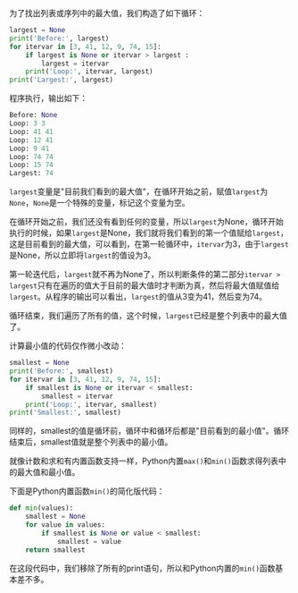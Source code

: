 为了找出列表或序列中的最大值，我们构造了如下循环：
```python
largest = None
print('Before:', largest)
for itervar in [3, 41, 12, 9, 74, 15]:
    if largest is None or itervar > largest : 
        largest = itervar
    print('Loop:', itervar, largest)
print('Largest:', largest)
```
程序执行，输出如下：
```python
Before: None
Loop: 3 3
Loop: 41 41
Loop: 12 41
Loop: 9 41
Loop: 74 74
Loop: 15 74
Largest: 74
```
`largest`变量是"目前我们看到的最大值"，在循环开始之前，赋值`largest`为`None`，`None`是一个特殊的变量，标记这个变量为空。

在循环开始之前，我们还没有看到任何的变量，所以`largest`为None，循环开始执行的时候，如果`largest`是None，我们就将我们看到的第一个值赋给`largest`，这是目前看到的最大值，可以看到，在第一轮循环中，`itervar`为3，由于`largest`是None，所以立即将`largest`的值设为3。

第一轮迭代后，`largest`就不再为None了，所以判断条件的第二部分`itervar > largest`只有在遍历的值大于目前的最大值时才判断为真，然后将最大值赋值给`largest`。从程序的输出可以看出，`largest`的值从3变为41，然后变为74。

循环结束，我们遍历了所有的值，这个时候，`largest`已经是整个列表中的最大值了。

计算最小值的代码仅作微小改动：
```python
smallest = None
print('Before:', smallest)
for itervar in [3, 41, 12, 9, 74, 15]:
    if smallest is None or itervar < smallest: 
        smallest = itervar
    print('Loop:', itervar, smallest)
print('Smallest:', smallest)
```
同样的，smallest的值是循环前，循环中和循环后都是"目前看到的最小值"。循环结束后，smallest值就是整个列表中的最小值。

就像计数和求和有内置函数支持一样，Python内置`max()`和`min()`函数求得列表中的最大值和最小值。

下面是Python内置函数`min()`的简化版代码：
```python
def min(values): 
    smallest = None
    for value in values:
        if smallest is None or value < smallest:
            smallest = value 
    return smallest
````
在这段代码中，我们移除了所有的print语句，所以和Python内置的`min()`函数基本差不多。

